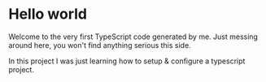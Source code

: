 # Hello world

Welcome to the very first TypeScript code generated by me. Just messing around here, you won't find anything serious this side. 

In this project I was just learning how to setup & configure a typescript project. 
